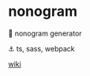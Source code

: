 # nonogram

🤘 nonogram generator

⚓ ts, sass, webpack

[wiki](https://en.wikipedia.org/wiki/Nonogram)
